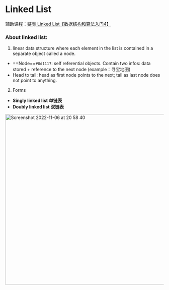 # Linked List
辅助课程：[链表 Linked List【数据结构和算法入门4】](https://www.bilibili.com/video/BV1rE411g788/?spm_id_from=333.337.search-card.all.click&vd_source=44f1c1dde1ba80d40cfa333db0f6fc7a)
### About linked list:
1. linear data structure where each element in the list is contained in a separate object called a node.
* ==Node==`#0d1117`: self referential objects. Contain two infos: data stored + reference to the next node (example：寻宝地图)
* Head to tail: head as first node points to the next; tail as last node does not point to anything.
2. Forms
* **Singly linked list 单链表**
* **Doubly linked list 双链表**
 <img width="541" alt="Screenshot 2022-11-06 at 20 58 40" src="https://user-images.githubusercontent.com/111238960/200194837-f8faaba1-ada4-4a70-96a8-d609373f3f6e.png">

